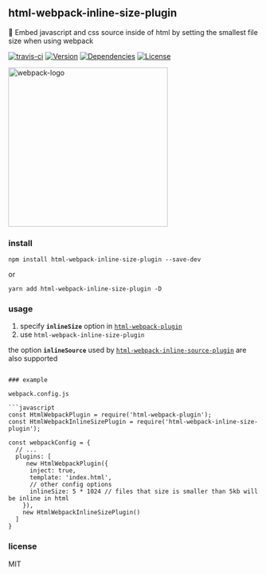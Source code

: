 
## html-webpack-inline-size-plugin

 💝 Embed javascript and css source inside of html by setting the smallest file size when using webpack

[![travis-ci](https://travis-ci.org/lovetingyuan/html-webpack-inline-size-plugin.svg?branch=master "CI")](https://travis-ci.org/lovetingyuan/html-webpack-inline-size-plugin)
[![Version](https://img.shields.io/npm/v/html-webpack-inline-size-plugin.svg "version")](https://www.npmjs.com/package/html-webpack-inline-size-plugin)
[![Dependencies](https://david-dm.org/lovetingyuan/html-webpack-inline-size-plugin/status.svg "dependencies")](https://david-dm.org/lovetingyuan/html-webpack-inline-size-plugin)
[![License](https://img.shields.io/npm/l/html-webpack-inline-size-plugin.svg "License")](https://github.com/lovetingyuan/html-webpack-inline-size-plugin/blob/master/LICENSE)

<img src="https://github.com/webpack/media/blob/master/logo/logo-on-white-bg.png" alt="webpack-logo" width="320" >


### install
`npm install html-webpack-inline-size-plugin --save-dev`

or

`yarn add html-webpack-inline-size-plugin -D`

### usage

1. specify **`inlineSize`** option in [`html-webpack-plugin`](https://github.com/jantimon/html-webpack-plugin/)
2. use `html-webpack-inline-size-plugin`

the option **`inlineSource`** used by [`html-webpack-inline-source-plugin`](https://github.com/dustinjackson/html-webpack-inline-source-plugin) are also supported

```

### example

webpack.config.js

```javascript
const HtmlWebpackPlugin = require('html-webpack-plugin');
const HtmlWebpackInlineSizePlugin = require('html-webpack-inline-size-plugin');

const webpackConfig = {
  // ... 
  plugins: [
     new HtmlWebpackPlugin({
      inject: true,
      template: 'index.html',
      // other config options
      inlineSize: 5 * 1024 // files that size is smaller than 5kb will be inline in html
    }),
    new HtmlWebpackInlineSizePlugin()
  ]
}
```

### license
MIT
